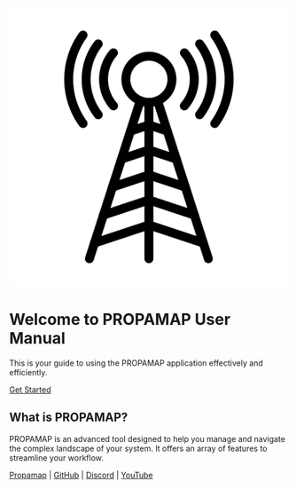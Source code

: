 

![Antena](images/antenna.png)

# Welcome to PROPAMAP User Manual

This is your guide to using the PROPAMAP application effectively and efficiently.

[Get Started](Introduction.html)

## What is PROPAMAP?

PROPAMAP is an advanced tool designed to help you manage and navigate the complex landscape of your system. It offers an array of features to streamline your workflow.

[Propamap](https://propamap.cc.uah.es/) | [GitHub](https://github.com/propagamap) | [Discord](https://discord.com) | [YouTube](https://youtube.com)

